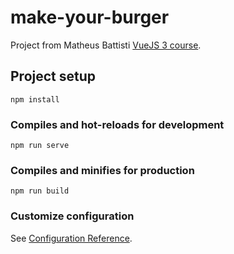 # make-your-burger
Project from Matheus Battisti [VueJS 3 course](https://www.youtube.com/playlist?list=PLnDvRpP8BnezDglaAvtWgQXzsOmXUuRHL).
## Project setup
```
npm install
```

### Compiles and hot-reloads for development
```
npm run serve
```

### Compiles and minifies for production
```
npm run build
```

### Customize configuration
See [Configuration Reference](https://cli.vuejs.org/config/).

